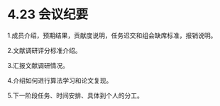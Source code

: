 # 4.23 会议纪要

1.成员介绍，预期结果，贡献度说明，任务迟交和组会缺席标准，报销说明。

2.文献调研评分标准介绍。

3.汇报文献调研情况。

4.介绍如何进行算法学习和论文复现。

5.下一阶段任务、时间安排、具体到个人的分工。